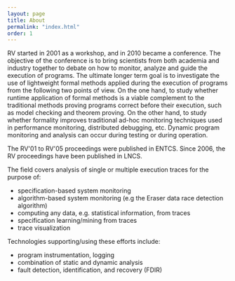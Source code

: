 ```yaml
---
layout: page
title: About
permalink: "index.html" 
order: 1
---
```


RV started in 2001 as a workshop, and in 2010 became a conference. The objective of the conference is to bring scientists from both academia and industry together to debate on how to monitor, analyze and guide the execution of programs. The ultimate longer term goal is to investigate the use of lightweight formal methods applied during the execution of programs from the following two points of view. On the one hand, to study whether runtime application of formal methods is a viable complement to the traditional methods proving programs correct before their execution, such as model checking and theorem proving. On the other hand, to study whether formality improves traditional ad-hoc monitoring techniques used in performance monitoring, distributed debugging, etc. Dynamic program monitoring and analysis can occur during testing or during operation.

The RV'01 to RV'05 proceedings were published in ENTCS. Since 2006, the RV proceedings have been published in LNCS.

The field covers analysis of single or multiple execution traces for the purpose of:
- specification-based system monitoring
- algorithm-based system monitoring (e.g the Eraser data race detection algorithm)
- computing any data, e.g. statistical information, from traces
- specification learning/mining from traces
- trace visualization

Technologies supporting/using these efforts include:
- program instrumentation, logging
- combination of static and dynamic analysis
- fault detection, identification, and recovery (FDIR)
